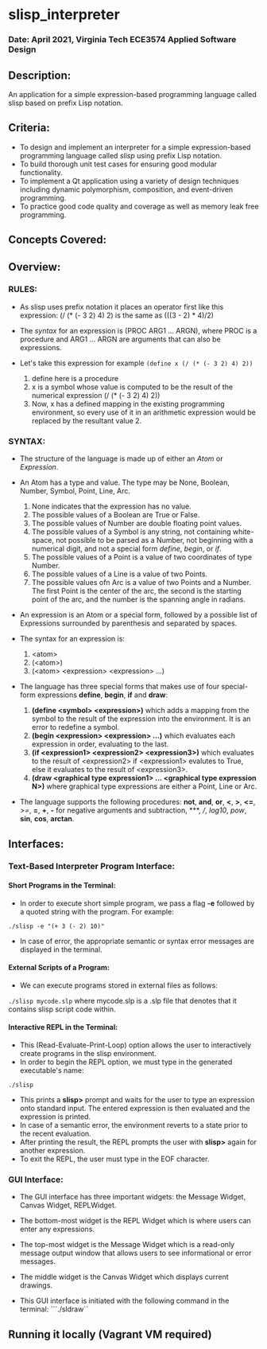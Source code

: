 # slisp_interpreter

### Date: April 2021, Virginia Tech ECE3574 Applied Software Design

## Description:

An application for a simple expression-based programming language called slisp based on prefix Lisp notation.

## Criteria:

* To design and implement an interpreter for a simple expression-based programming language called *slisp* using prefix Lisp notation.
* To build thorough unit test cases for ensuring good modular functionality.
* To implement a Qt application using a variety of design techniques including dynamic polymorphism, composition, and event-driven programming.
* To practice good code quality and coverage as well as memory leak free programming.

## Concepts Covered:


## Overview:

### RULES:

- As slisp uses prefix notation it places an operator first like this expression: 
  (/ (* (- 3 2) 4) 2) is the same as (((3 - 2) * 4)/2)
  
- The *syntax* for an expression is (PROC ARG1 ... ARGN), where PROC is a procedure and ARG1 ... ARGN are arguments that can also be expressions.
  
- Let's take this expression for example ```(define x (/ (* (- 3 2) 4) 2))```
  1. define here is a procedure
  2. x is a symbol whose value is computed to be the result of the numerical expression (/ (* (- 3 2) 4) 2))
  3. Now, x has a defined mapping in the existing programming environment, so every use of it in an arithmetic expression would be replaced by the resultant value 2.



### SYNTAX:

- The structure of the language is made up of either an *Atom* or *Expression*.
- An Atom has a type and value. The type may be None, Boolean, Number, Symbol, Point, Line, Arc.
  1. None indicates that the expression has no value. 
  2. The possible values of a Boolean are True or False. 
  3. The possible values of Number are double floating point values. 
  4. The possible values of a Symbol is any string, not containing white-space, not possible to be parsed as a Number, not beginning with a numerical digit, and not a special form *define*, *begin*, or *if*.
  5. The possible values of a Point is a value of two coordinates of type Number.
  6. The possible values of a Line is a value of two Points.
  7. The possible values ofn Arc is a value of two Points and a Number. The first Point is the center of the arc, the second is the starting point of the arc, and the number is the spanning angle in radians.


- An expression is an Atom or a special form, followed by a possible list of Expressions surrounded by parenthesis and separated by spaces.
- The syntax for an expression is:
  1. &lt;atom&gt;
  2. (&lt;atom&gt;)
  3. (&lt;atom&gt; &lt;expression&gt; &lt;expression&gt; ...)
  
- The language has three special forms that makes use of four special-form expressions **define**, **begin**, **if** and **draw**:
  1. **(define &lt;symbol&gt; &lt;expression&gt;)** which adds a mapping from the symbol to the result of the expression into the environment. It is an error to redefine a symbol.
  2. **(begin &lt;expression&gt; &lt;expression&gt; ...)** which evaluates each expression in order, evaluating to the last.
  3. **(if &lt;expression1&gt; &lt;expression2&gt; &lt;expression3&gt;)** which evaluates to the result of &lt;expression2&gt; if &lt;expression1&gt; evalutes to True, else it evaluates to the result of &lt;expression3&gt;.
  4. **(draw &lt;graphical type expression1&gt; ... &lt;graphical type expression N&gt;)** where graphical type expressions are either a Point, Line or Arc.

- The language supports the following procedures: **not**, **and**, **or**, **<**, **>**, **<=**, *>=*, **=**, **+**, **-** for negative arguments and subtraction, ***, */*, *log10*, *pow*, **sin**, **cos**, **arctan**.


## Interfaces:

### Text-Based Interpreter Program Interface:

#### Short Programs in the Terminal:

- In order to execute short simple program, we pass a flag **-e** followed by a quoted string with the program. For example:

```./slisp -e "(+ 3 (- 2) 10)"```

- In case of error, the appropriate semantic or syntax error messages are displayed in the terminal.


#### External Scripts of a Program:

- We can execute programs stored in external files as follows:

```./slisp mycode.slp``` where mycode.slp is a .slp file that denotes that it contains slisp script code within.


#### Interactive REPL in the Terminal:

- This (Read-Evaluate-Print-Loop) option allows the user to interactively create programs in the slisp environment.
- In order to begin the REPL option, we must type in the generated executable's name:

```./slisp```

- This prints a **slisp>** prompt and waits for the user to type an expression onto standard input. The entered expression is then evaluated and the expression is printed. 
- In case of a semantic error, the environment reverts to a state prior to the recent evaluation.
- After printing the result, the REPL prompts the user with **slisp>** again for another expression.
- To exit the REPL, the user must type in the EOF character.


### GUI Interface:

- The GUI interface has three important widgets: the Message Widget, Canvas Widget, REPLWidget.
- The bottom-most widget is the REPL Widget which is where users can enter any expressions.
- The top-most widget is the Message Widget which is a read-only message output window that allows users to see informational or error messages.
- The middle widget is the Canvas Widget which displays current drawings.


- This GUI interface is initiated with the following command in the terminal:
```./sldraw``

  
## Running it locally (Vagrant VM required)
 
  
  
